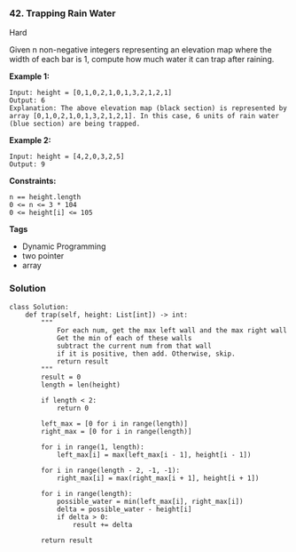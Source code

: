 ### 42. Trapping Rain Water
Hard

Given n non-negative integers representing an elevation map where the width of each bar is 1, compute how much water it can trap after raining. 

**Example 1:**
```
Input: height = [0,1,0,2,1,0,1,3,2,1,2,1]
Output: 6
Explanation: The above elevation map (black section) is represented by array [0,1,0,2,1,0,1,3,2,1,2,1]. In this case, 6 units of rain water (blue section) are being trapped.
```

**Example 2:**
```
Input: height = [4,2,0,3,2,5]
Output: 9
``` 

**Constraints:**
```
n == height.length
0 <= n <= 3 * 104
0 <= height[i] <= 105
```

**Tags**
- Dynamic Programming
- two pointer
- array

### Solution
```
class Solution:
    def trap(self, height: List[int]) -> int:
        """
            For each num, get the max left wall and the max right wall
            Get the min of each of these walls
            subtract the current num from that wall
            if it is positive, then add. Otherwise, skip.
            return result
        """
        result = 0
        length = len(height)
        
        if length < 2:
            return 0
        
        left_max = [0 for i in range(length)]
        right_max = [0 for i in range(length)]
        
        for i in range(1, length):
            left_max[i] = max(left_max[i - 1], height[i - 1])
        
        for i in range(length - 2, -1, -1):
            right_max[i] = max(right_max[i + 1], height[i + 1])
        
        for i in range(length):
            possible_water = min(left_max[i], right_max[i])
            delta = possible_water - height[i]
            if delta > 0:
                result += delta

        return result
        
        
```
